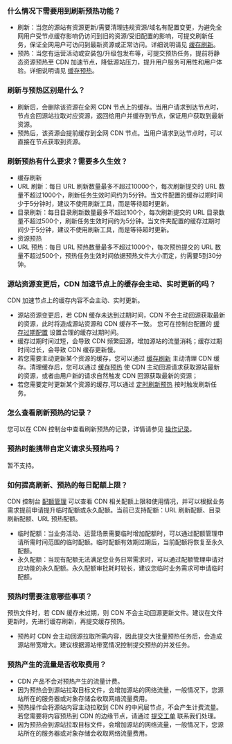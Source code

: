 [](id:q6)
### 什么情况下需要用到刷新预热功能？
- 刷新：当您的源站有资源更新/需要清理违规资源/域名有配置变更，为避免全网用户受节点缓存影响仍访问到旧的资源/受旧配置的影响，可提交刷新任务，保证全网用户可访问到最新资源或正常访问。详细说明请见 [缓存刷新](https://cloud.tencent.com/document/product/228/6299)。
- 预热：当您有运营活动或安装包/升级包发布等，可提交预热任务，提前将静态资源预热至 CDN 加速节点，降低源站压力，提升用户服务可用性和用户体验。详细说明请见 [缓存预热](https://cloud.tencent.com/document/product/228/40273)。

[](id:q1)
### 刷新与预热区别是什么？
- 刷新后，会删除该资源在全网 CDN 节点上的缓存。当用户请求到达节点时，节点会回源站拉取对应资源，返回给用户并缓存到节点，保证用户获取到最新资源。
- 预热后，该资源会提前缓存到全网 CDN 节点。当用户请求到达节点时，可以直接在节点获取到资源。

[](id:q2)
### 刷新预热有什么要求？需要多久生效？
- 缓存刷新
 - URL 刷新：每日 URL 刷新数量最多不超过10000个，每次刷新提交的 URL 数量不超过1000个，刷新任务生效时间约为5分钟。当文件配置的缓存过期时间少于5分钟时，建议不使用刷新工具，而是等待超时更新。
 - 目录刷新：每日目录刷新数量最多不超过100个，每次刷新提交的 URL 目录数量不超过500个，刷新任务生效时间约为5分钟。当文件夹配置的缓存过期时间少于5分钟，建议不使用刷新工具，而是等待超时更新。
- 资源预热
 - URL 预热：每日 URL 预热数量最多不超过1000个，每次预热提交的 URL 数量不超过500个，预热任务生效时间依据预热文件大小而定，约需要5到30分钟。

[](id:q3)
### 源站资源变更后，CDN 加速节点上的缓存会主动、实时更新的吗？
CDN 加速节点上的缓存内容不会主动、实时更新。
- 源站资源变更后，若 CDN 缓存未达到过期时间，CDN 不会主动回源获取最新的资源，此时将造成源站资源和 CDN 缓存不一致。 您可在控制台配置的 [缓存过期配置](https://cloud.tencent.com/document/product/228/41540#.E9.85.8D.E7.BD.AE.E6.8C.87.E5.8D.97) 设置合理的缓存过期时间。
- 缓存过期时间过短，会导致 CDN 频繁回源，增加源站的流量消耗；缓存过期时间过长，会导致 CDN 缓存更新慢。
- 若您需要主动更新某个资源的缓存，您可以通过 [缓存刷新](https://cloud.tencent.com/document/product/228/6299) 主动清理 CDN 缓存。清理缓存后，您可以通过 [缓存预热](https://cloud.tencent.com/document/product/228/40273) 使 CDN 主动回源请求获取源站最新的资源，或者由用户新的请求自然触发 CDN 回源获取最新的资源；
- 若您需要定时更新某个资源的缓存,可以通过 [定时刷新预热](https://cloud.tencent.com/document/product/228/56431) 按时触发刷新任务。



[](id:q5)
### 怎么查看刷新预热的记录？
您可以在 CDN 控制台中查看刷新预热的记录，详情请参见 [操作记录](https://cloud.tencent.com/document/product/228/60683)。

[](id:q6)
### 预热时能携带自定义请求头预热吗？
暂不支持。


### 如何提高刷新、预热的每日配额上限？
CDN 控制台 [配额管理](https://cloud.tencent.com/document/product/228/71507) 可以查看 CDN 相关配额上限和使用情况，并可以根据业务需求提前申请提升临时配额或永久配额。当前已支持配额：URL 刷新配额、目录刷新配额、URL 预热配额。
- 临时配额：当业务活动、运营场景需要临时增加配额时，可以通过配额管理申请所需时间范围的临时配额。临时配额有效期过期后，当前配额将恢复至永久配额。
- 永久配额：当现有配额无法满足您业务日常需求时，可以通过配额管理申请对应功能的永久配额。永久配额审批耗时较长，建议您临时业务需求可申请临时配额。

 
### 预热时需要注意哪些事项？
预热文件时，若 CDN 缓存未过期，则 CDN 不会主动回源更新文件。建议在文件更新时，先进行缓存刷新，再提交缓存预热。
- 预热时 CDN 会主动回源拉取所需内容，因此提交大批量预热任务后，会造成源站带宽增大。建议根据源站带宽情况控制提交预热的并发任务。

### 预热产生的流量是否收取费用？
- CDN 产品不会对预热产生的流量计费。
- 因为预热会到源站拉取目标文件，会增加源站的网络流量，一般情况下，您源站所在的服务器或对象存储会收取网络流量费用。
- 预热操作会将源站内容主动拉取到 CDN 的中间层节点，不会产生计费流量。若您需要将内容预热到 CDN 的边缘节点，请通过 [提交工单](https://console.cloud.tencent.com/workorder/category) 联系我们处理。
- 因为预热会到源站拉取目标文件，会增加源站的网络流量，一般情况下，您源站所在的服务器或对象存储会收取网络流量费用。



